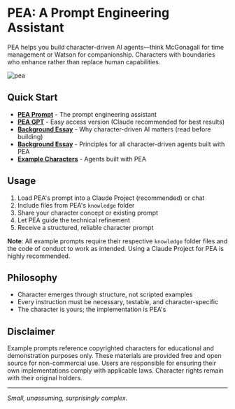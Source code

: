 # PEA: A Prompt Engineering Assistant

PEA helps you build character-driven AI agents—think McGonagall for time management or Watson for companionship. Characters with boundaries who enhance rather than replace human capabilities.

![pea](https://github.com/user-attachments/assets/56d68ddf-0517-4617-ae1b-97417beaf9c9)

## Quick Start

- **[PEA Prompt](https://github.com/dmbch/pea/blob/main/prompt.md)** - The prompt engineering assistant
- **[PEA GPT](https://chatgpt.com/g/g-683efb03f2208191a9df007a6ab27c01-pea)** - Easy access version (Claude recommended for best results)
- **[Background Essay](https://github.com/dmbch/pea/blob/main/knowledge/narrato-cognitive-prosthetics.md)** - Why character-driven AI matters (read before building)
- **[Background Essay](https://github.com/dmbch/pea/blob/main/knowledge/code-of-conduct.md)** - Principles for all character-driven agents built with PEA
- **[Example Characters](https://github.com/dmbch/pea/tree/main/examples)** - Agents built with PEA

## Usage

1. Load PEA's prompt into a Claude Project (recommended) or chat
2. Include files from PEA's `knowledge` folder
3. Share your character concept or existing prompt
4. Let PEA guide the technical refinement
5. Receive a structured, reliable character prompt

**Note**: All example prompts require their respective `knowledge` folder files and the code of conduct to work as intended. Using a Claude Project for PEA is highly recommended.

## Philosophy

- Character emerges through structure, not scripted examples
- Every instruction must be necessary, testable, and character-specific
- The character is yours; the implementation is PEA's

## Disclaimer

Example prompts reference copyrighted characters for educational and demonstration purposes only. These materials are provided free and open source for non-commercial use. Users are responsible for ensuring their own implementations comply with applicable laws. Character rights remain with their original holders.

---

*Small, unassuming, surprisingly complex.*
